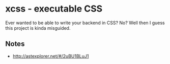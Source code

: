 # xcss - executable CSS

Ever wanted to be able to write your backend in CSS? No? Well
then I guess this project is kinda misguided.

## Notes

- http://astexplorer.net/#/2uBU1BLuJ1
